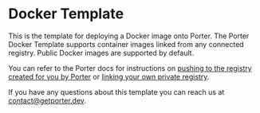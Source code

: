 # Docker Template

This is the template for deploying a Docker image onto Porter. The Porter Docker Template supports container images linked from any connected registry. Public Docker images are supported by default.

You can refer to the Porter docs for instructions on <a href="https://docs.getporter.dev/docs/cli-documentation#pushing-docker-images-to-your-porter-image-registry" target="_blank">pushing to the registry created for you by Porter</a> or <a href="https://docs.getporter.dev/docs/cli-documentation#linking-your-own-private-image-registry" target="_blank">linking your own private registry</a>.

If you have any questions about this template you can reach us at [contact@getporter.dev](mailto:contact@getporter.dev).
